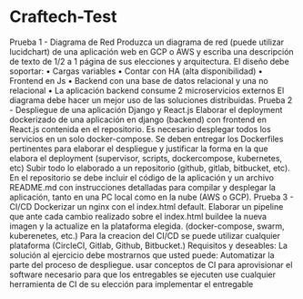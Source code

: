 # Craftech-Test

Prueba 1 - Diagrama de Red Produzca un diagrama de red (puede utilizar
lucidchart) de una aplicación web en GCP o AWS y escriba una descripción de
texto de 1/2 a 1 página de sus elecciones y arquitectura.
El diseño debe soportar:
• Cargas variables
• Contar con HA (alta disponibilidad)
• Frontend en Js
• Backend con una base de datos relacional y una no relacional
• La aplicación backend consume 2 microservicios externos
El diagrama debe hacer un mejor uso de las soluciones distribuidas.
Prueba 2 - Despliegue de una aplicación Django y React.js Elaborar
el deployment dockerizado de una aplicación en django (backend) con frontend
en React.js contenida en el repositorio. Es necesario desplegar todos los servicios
en un solo docker-compose.
Se deben entregar los Dockerfiles pertinentes para elaborar el despliegue y justificar
la forma en la que elabora el deployment (supervisor, scripts, dockercompose,
kubernetes, etc)
Subir todo lo elaborado a un repositorio (github, gitlab, bitbucket, etc). En el
repositorio se debe incluir el código de la aplicación y un archivo README.md
con instrucciones detalladas para compilar y desplegar la aplicación, tanto en
una PC local como en la nube (AWS o GCP).
Prueba 3 - CI/CD Dockerizar un nginx con el index.html default. Elaborar
un pipeline que ante cada cambio realizado sobre el index.html buildee
la nueva imagen y la actualize en la plataforma elegida. (docker-compose,
swarm, kuberenetes, etc.) Para la creacion del CI/CD se puede utilizar cualquier
plataforma (CircleCI, Gitlab, Github, Bitbucket.)
Requisitos y deseables:
La solución al ejercicio debe mostrarnos que usted puede:
Automatizar la parte del proceso de despliegue. usar conceptos de CI para aprovisionar
el software necesario para que los entregables se ejecuten use cualquier
herramienta de CI de su elección para implementar el entregable
